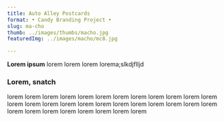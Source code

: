 ```yaml
---
title: Auto Alley Postcards    
format: • Candy Branding Project •
slug: ma-cho
thumb: ../images/thumbs/macho.jpg
featuredImg: ../images/macho/mc8.jpg

---
```


**Lorem ipsum**
lorem lorem lorem lorema;slkdjflljd

### Lorem, snatch
lorem lorem lorem lorem lorem lorem lorem lorem 
lorem lorem lorem lorem lorem lorem lorem lorem 
lorem lorem lorem lorem lorem lorem lorem lorem 
lorem lorem lorem lorem lorem lorem lorem lorem 